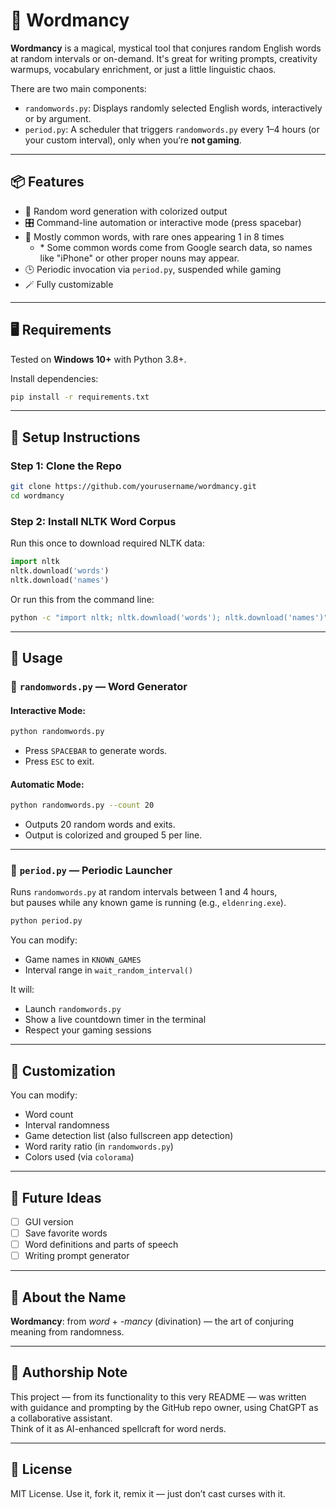 # 🔮 Wordmancy

**Wordmancy** is a magical, mystical tool that conjures random English words at random intervals or on-demand. It's great for writing prompts, creativity warmups, vocabulary enrichment, or just a little linguistic chaos.

There are two main components:
- `randomwords.py`: Displays randomly selected English words, interactively or by argument.
- `period.py`: A scheduler that triggers `randomwords.py` every 1–4 hours (or your custom interval), only when you’re **not gaming**.

---

## 📦 Features

- 🔡 Random word generation with colorized output  
- 🎛️ Command-line automation or interactive mode (press spacebar)  
- 🧠 Mostly common words, with rare ones appearing 1 in 8 times  
  - \* Some common words come from Google search data, so names like "iPhone" or other proper nouns may appear.
- 🕒 Periodic invocation via `period.py`, suspended while gaming  
- 🪄 Fully customizable  

---

## 🖥️ Requirements

Tested on **Windows 10+** with Python 3.8+.

Install dependencies:

```bash
pip install -r requirements.txt
```

---

## 🧰 Setup Instructions

### Step 1: Clone the Repo

```bash
git clone https://github.com/yourusername/wordmancy.git
cd wordmancy
```

### Step 2: Install NLTK Word Corpus

Run this once to download required NLTK data:

```python
import nltk
nltk.download('words')
nltk.download('names')
```

Or run this from the command line:

```bash
python -c "import nltk; nltk.download('words'); nltk.download('names')"
```

---

## 🚀 Usage

### 🔹 `randomwords.py` — Word Generator

#### Interactive Mode:

```bash
python randomwords.py
```

- Press `SPACEBAR` to generate words.  
- Press `ESC` to exit.

#### Automatic Mode:

```bash
python randomwords.py --count 20
```

- Outputs 20 random words and exits.  
- Output is colorized and grouped 5 per line.

---

### 🔹 `period.py` — Periodic Launcher

Runs `randomwords.py` at random intervals between 1 and 4 hours,  
but pauses while any known game is running (e.g., `eldenring.exe`).

```bash
python period.py
```

You can modify:
- Game names in `KNOWN_GAMES`
- Interval range in `wait_random_interval()`

It will:
- Launch `randomwords.py`
- Show a live countdown timer in the terminal
- Respect your gaming sessions

---

## 📝 Customization

You can modify:
- Word count
- Interval randomness
- Game detection list (also fullscreen app detection)
- Word rarity ratio (in `randomwords.py`)
- Colors used (via `colorama`)

---

## 🧠 Future Ideas

- [ ] GUI version  
- [ ] Save favorite words  
- [ ] Word definitions and parts of speech  
- [ ] Writing prompt generator  

---

## 🧙 About the Name

**Wordmancy**: from *word* + *-mancy* (divination) — the art of conjuring meaning from randomness.

---

## 🤖 Authorship Note

This project — from its functionality to this very README — was written with guidance and prompting by the GitHub repo owner, using ChatGPT as a collaborative assistant.  
Think of it as AI-enhanced spellcraft for word nerds.

---

## 📜 License

MIT License. Use it, fork it, remix it — just don’t cast curses with it.
